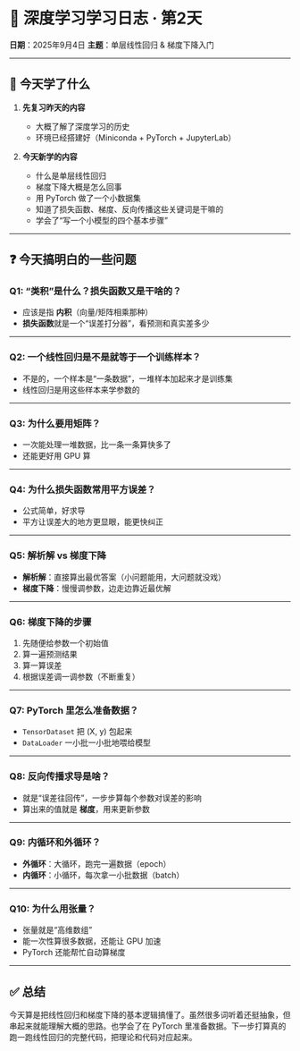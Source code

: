 
# 📝 深度学习学习日志 · 第2天

**日期**：2025年9月4日
**主题**：单层线性回归 & 梯度下降入门

---

## 📌 今天学了什么

1. **先复习昨天的内容**

   * 大概了解了深度学习的历史
   * 环境已经搭建好（Miniconda + PyTorch + JupyterLab）

2. **今天新学的内容**

   * 什么是单层线性回归
   * 梯度下降大概是怎么回事
   * 用 PyTorch 做了一个小数据集
   * 知道了损失函数、梯度、反向传播这些关键词是干嘛的
   * 学会了“写一个小模型的四个基本步骤”

---

## ❓ 今天搞明白的一些问题

### Q1: “类积”是什么？损失函数又是干啥的？

* 应该是指 **内积**（向量/矩阵相乘那种）
* **损失函数**就是一个“误差打分器”，看预测和真实差多少

---

### Q2: 一个线性回归是不是就等于一个训练样本？

* 不是的，一个样本是“一条数据”，一堆样本加起来才是训练集
* 线性回归是用这些样本来学参数的

---

### Q3: 为什么要用矩阵？

* 一次能处理一堆数据，比一条一条算快多了
* 还能更好用 GPU 算

---

### Q4: 为什么损失函数常用平方误差？

* 公式简单，好求导
* 平方让误差大的地方更显眼，能更快纠正

---

### Q5: 解析解 vs 梯度下降

* **解析解**：直接算出最优答案（小问题能用，大问题就没戏）
* **梯度下降**：慢慢调参数，边走边靠近最优解

---

### Q6: 梯度下降的步骤

1. 先随便给参数一个初始值
2. 算一遍预测结果
3. 算一算误差
4. 根据误差调一调参数（不断重复）

---

### Q7: PyTorch 里怎么准备数据？

* `TensorDataset` 把 (X, y) 包起来
* `DataLoader` 一小批一小批地喂给模型

---

### Q8: 反向传播求导是啥？

* 就是“误差往回传”，一步步算每个参数对误差的影响
* 算出来的值就是 **梯度**，用来更新参数

---

### Q9: 内循环和外循环？

* **外循环**：大循环，跑完一遍数据（epoch）
* **内循环**：小循环，每次拿一小批数据（batch）

---

### Q10: 为什么用张量？

* 张量就是“高维数组”
* 能一次性算很多数据，还能让 GPU 加速
* PyTorch 还能帮忙自动算梯度

---

## ✅ 总结

今天算是把线性回归和梯度下降的基本逻辑搞懂了。虽然很多词听着还挺抽象，但串起来就能理解大概的思路。也学会了在 PyTorch 里准备数据。下一步打算真的跑一跑线性回归的完整代码，把理论和代码对应起来。
